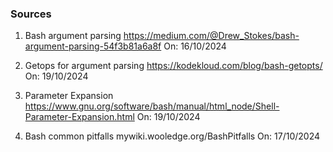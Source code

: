 ### Sources

1) Bash argument parsing
https://medium.com/@Drew_Stokes/bash-argument-parsing-54f3b81a6a8f 
On: 16/10/2024

2) Getops for argument parsing
https://kodekloud.com/blog/bash-getopts/
On: 19/10/2024

3) Parameter Expansion
https://www.gnu.org/software/bash/manual/html_node/Shell-Parameter-Expansion.html
On: 19/10/2024

4) Bash common pitfalls
mywiki.wooledge.org/BashPitfalls
On: 17/10/2024

